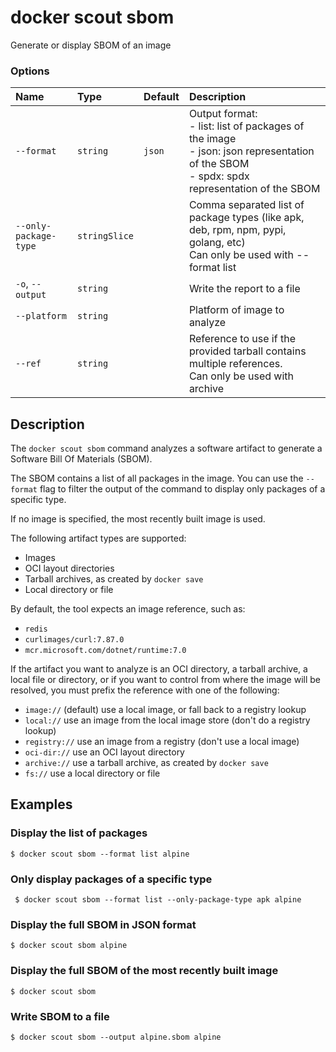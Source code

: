 # docker scout sbom

<!---MARKER_GEN_START-->
Generate or display SBOM of an image

### Options

| Name                  | Type          | Default | Description                                                                                                                                   |
|:----------------------|:--------------|:--------|:----------------------------------------------------------------------------------------------------------------------------------------------|
| `--format`            | `string`      | `json`  | Output format:<br>- list: list of packages of the image<br>- json: json representation of the SBOM<br>- spdx: spdx representation of the SBOM |
| `--only-package-type` | `stringSlice` |         | Comma separated list of package types (like apk, deb, rpm, npm, pypi, golang, etc)<br>Can only be used with --format list                     |
| `-o`, `--output`      | `string`      |         | Write the report to a file                                                                                                                    |
| `--platform`          | `string`      |         | Platform of image to analyze                                                                                                                  |
| `--ref`               | `string`      |         | Reference to use if the provided tarball contains multiple references.<br>Can only be used with archive                                       |


<!---MARKER_GEN_END-->

## Description

The `docker scout sbom` command analyzes a software artifact to generate a
Software Bill Of Materials (SBOM).

The SBOM contains a list of all packages in the image.
You can use the `--format` flag to filter the output of the command
to display only packages of a specific type.

If no image is specified, the most recently built image is used.

The following artifact types are supported:

- Images
- OCI layout directories
- Tarball archives, as created by `docker save`
- Local directory or file

By default, the tool expects an image reference, such as:

- `redis`
- `curlimages/curl:7.87.0`
- `mcr.microsoft.com/dotnet/runtime:7.0`

If the artifact you want to analyze is an OCI directory, a tarball archive, a local file or directory,
or if you want to control from where the image will be resolved, you must prefix the reference with one of the following:

- `image://` (default) use a local image, or fall back to a registry lookup
- `local://` use an image from the local image store (don't do a registry lookup)
- `registry://` use an image from a registry (don't use a local image)
- `oci-dir://` use an OCI layout directory
- `archive://` use a tarball archive, as created by `docker save`
- `fs://` use a local directory or file

## Examples

### Display the list of packages

```console
$ docker scout sbom --format list alpine
```

### Only display packages of a specific type

```console
 $ docker scout sbom --format list --only-package-type apk alpine
```

### Display the full SBOM in JSON format

```console
$ docker scout sbom alpine
```

### Display the full SBOM of the most recently built image

```console
$ docker scout sbom
```

### Write SBOM to a file

```console
$ docker scout sbom --output alpine.sbom alpine
```
